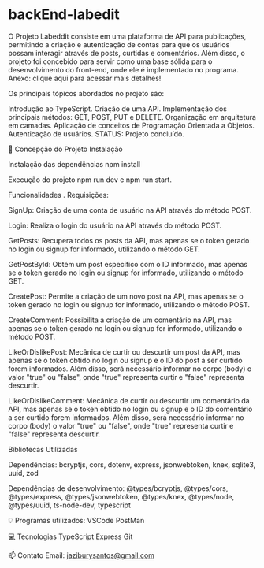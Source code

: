 # backEnd-labedit

O Projeto Labeddit consiste em uma plataforma de API para publicações, permitindo a criação e autenticação de contas para que os usuários possam interagir através de posts, curtidas e comentários. Além disso, o projeto foi concebido para servir como uma base sólida para o desenvolvimento do front-end, onde ele é implementado no programa. Anexo: clique aqui para acessar mais detalhes!

Os principais tópicos abordados no projeto são:

Introdução ao TypeScript.
Criação de uma API.
Implementação dos principais métodos: GET, POST, PUT e DELETE.
Organização em arquitetura em camadas.
Aplicação de conceitos de Programação Orientada a Objetos.
Autenticação de usuários.
STATUS: Projeto concluído.

📄 Concepção do Projeto
Instalação

Instalação das dependências
npm install

Execução do projeto
npm run dev e npm run start.

Funcionalidades
. Requisições:

SignUp: Criação de uma conta de usuário na API através do método POST.

Login: Realiza o login do usuário na API através do método POST.

GetPosts: Recupera todos os posts da API, mas apenas se o token gerado no login ou signup for informado, utilizando o método GET.

GetPostById: Obtém um post específico com o ID informado, mas apenas se o token gerado no login ou signup for informado, utilizando o método GET.

CreatePost: Permite a criação de um novo post na API, mas apenas se o token gerado no login ou signup for informado, utilizando o método POST.

CreateComment: Possibilita a criação de um comentário na API, mas apenas se o token gerado no login ou signup for informado, utilizando o método POST.

LikeOrDislikePost: Mecânica de curtir ou descurtir um post da API, mas apenas se o token obtido no login ou signup e o ID do post a ser curtido forem informados. Além disso, será necessário informar no corpo (body) o valor "true" ou "false", onde "true" representa curtir e "false" representa descurtir.

LikeOrDislikeComment: Mecânica de curtir ou descurtir um comentário da API, mas apenas se o token obtido no login ou signup e o ID do comentário a ser curtido forem informados. Além disso, será necessário informar no corpo (body) o valor "true" ou "false", onde "true" representa curtir e "false" representa descurtir.

Bibliotecas Utilizadas

Dependências:
bcryptjs,
cors,
dotenv,
express,
jsonwebtoken,
knex,
sqlite3,
uuid,
zod

Dependências de desenvolvimento:
@types/bcryptjs,
@types/cors,
@types/express,
@types/jsonwebtoken,
@types/knex,
@types/node,
@types/uuid,
ts-node-dev,
typescript

💡 Programas utilizados:
VSCode
PostMan

💻 Tecnologias
TypeScript
Express
Git

📫 Contato
Email: jaziburysantos@gmail.com

